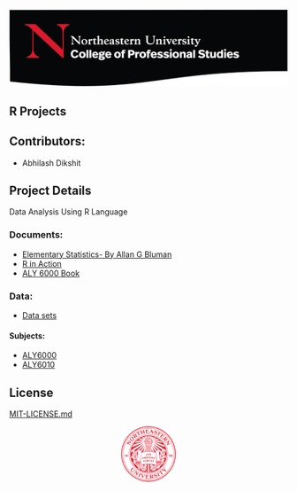 ![](/Images/NU.png)
## R Projects

## Contributors:
- Abhilash Dikshit 

## Project Details
Data Analysis Using R Language 

### Documents:
- [Elementary Statistics- By Allan G Bluman](/Documents/Elementary-Statistics-A-Step-By-Step-Approach-Allan-G.-Bluman.pdf)
- [R in Action](/Documents/R_in_Action.pdf)
- [ALY 6000 Book](/Documents/aly6000.zip)

### Data:
- [Data sets](Data)

#### Subjects:
- [ALY6000](ALY6000)
- [ALY6010](ALY6010)

## License
[MIT-LICENSE.md](LICENSE.md)

<p align="center">
  <img width="100" height="100" src="/Images/NuLogo.png">
</p>